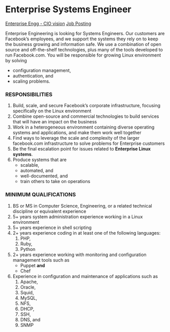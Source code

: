 # Enterprise Systems Engineer
[Enterprise Engg - CIO vision](https://www.facebook.com/careers/life/enterprise-engineering-through-the-eyes-of-our-cio)
[Job Posting](https://www.facebook.com/careers/jobs/853924371613228/)

Enterprise Engineering is looking for Systems Engineers. Our customers are Facebook’s employees, and we support the systems they rely on to keep the business growing and information safe. We use a combination of open source and off-the-shelf technologies, plus many of the tools developed to run Facebook.com. You will be responsible for growing Linux environment by solving 
  - configuration management, 
  - authentication, and 
  - scaling problems.

### RESPONSIBILITIES
1. Build, scale, and secure Facebook’s corporate infrastructure, focusing specifically on the Linux environment
1. Combine open-source and commercial technologies to build services that will have an impact on the business
1. Work in a heterogeneous environment containing diverse operating systems and applications, and make them work well together
1. Find ways to leverage the scale and complexity of the larger facebook.com infrastructure to solve problems for Enterprise customers
1. Be the final escalation point for issues related to <b>Enterprise Linux systems</b>.
1. Produce systems that are 
   - scalable, 
   - automated, and 
   - well-documented, and 
   - train others to take on operations

### MINIMUM QUALIFICATIONS
1. BS or MS in Computer Science, Engineering, or a related technical discipline or equivalent experience
1. 5+ years system administration experience working in a Linux environment
1. 5+ years experience in shell scripting
1. 2+ years experience coding in at least one of the following languages: 
   1. PHP, 
   1. Ruby, 
   1. Python
1. 2+ years experience working with monitoring and configuration management tools such as 
   - Puppet <b>and</b> 
   - Chef
1. Experience in configuration and maintenance of applications such as 
   1. Apache, 
   1. Oracle, 
   1. Squid, 
   1. MySQL, 
   1. NFS, 
   1. DHCP, 
   1. SSH, 
   1. DNS, and 
   1. SNMP
